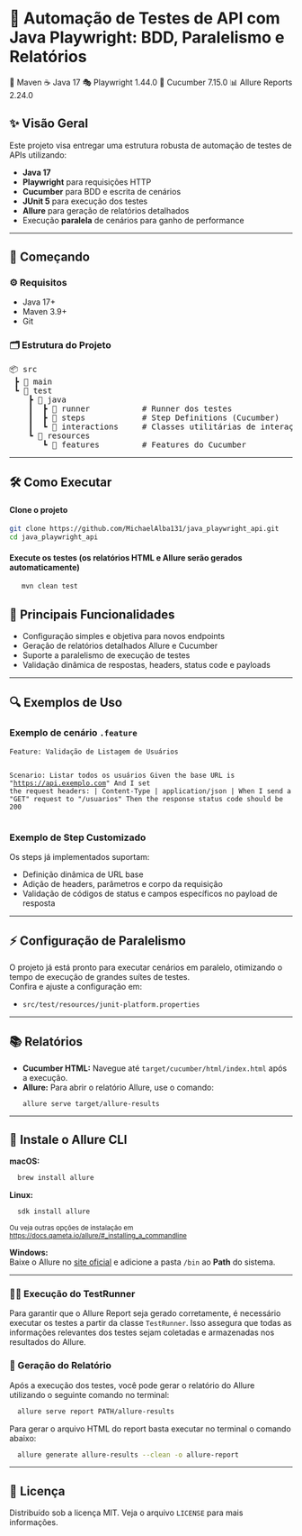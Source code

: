 <!DOCTYPE html>
<html lang="pt-br">
<body>

# 🎯 Automação de Testes de API com Java Playwright: BDD, Paralelismo e Relatórios

<div>
  <span class="badge">🎯 Maven</span>
  <span class="badge">☕ Java 17</span>
  <span class="badge">🎭 Playwright 1.44.0</span>
  <span class="badge">🥒 Cucumber 7.15.0</span>
  <span class="badge">📊 Allure Reports 2.24.0</span>
</div>

<h2>✨ Visão Geral</h2>
<p>
Este projeto visa entregar uma estrutura robusta de automação de testes de APIs utilizando:
</p>
<ul>
  <li><strong>Java 17</strong></li>
  <li><strong>Playwright</strong> para requisições HTTP</li>
  <li><strong>Cucumber</strong> para BDD e escrita de cenários</li>
  <li><strong>JUnit 5</strong> para execução dos testes</li>
  <li><strong>Allure</strong> para geração de relatórios detalhados</li>
  <li>Execução <strong>paralela</strong> de cenários para ganho de performance</li>
</ul>

<hr>

<h2>🚀 Começando</h2>

<h3>⚙️ Requisitos</h3>
<ul>
  <li>Java 17+</li>
  <li>Maven 3.9+</li>
  <li>Git</li>
</ul>

<h3>🗂️ Estrutura do Projeto</h3>
<pre>
📦 src
 ┣ 📂 main
 ┗ 📂 test
    ┣ 📂 java
    ┃  ┣ 📂 runner           # Runner dos testes
    ┃  ┣ 📂 steps            # Step Definitions (Cucumber)
    ┃  ┗ 📂 interactions     # Classes utilitárias de interação
    ┗ 📂 resources
       ┗ 📂 features         # Features do Cucumber
</pre>

<hr>

<h2>🛠️ Como Executar</h2>

#### Clone o projeto
```bash
git clone https://github.com/MichaelAlba131/java_playwright_api.git
cd java_playwright_api
```

#### Execute os testes (os relatórios HTML e Allure serão gerados automaticamente)
```bash
   mvn clean test
```
  
<h2>💎 Principais Funcionalidades</h2>
<ul>
  <li>Configuração simples e objetiva para novos endpoints</li>
  <li>Geração de relatórios detalhados Allure e Cucumber</li>
  <li>Suporte a paralelismo de execução de testes</li>
  <li>Validação dinâmica de respostas, headers, status code e payloads</li>
</ul>

<hr>

<h2>🔍 Exemplos de Uso</h2>

<h3>Exemplo de cenário <code>.feature</code></h3>
<pre><code class="language-gherkin">Feature: Validação de Listagem de Usuários

  Scenario: Listar todos os usuários
    Given the base URL is "https://api.exemplo.com"
    And I set the request headers:
      | Content-Type | application/json |
    When I send a "GET" request to "/usuarios"
    Then the response status code should be 200
</code></pre>

<h3>Exemplo de Step Customizado</h3>
<p>
Os steps já implementados suportam:
<ul>
    <li>Definição dinâmica de URL base</li>
    <li>Adição de headers, parâmetros e corpo da requisição</li>
    <li>Validação de códigos de status e campos específicos no payload de resposta</li>
</ul>
</p>

<hr>

<h2>⚡ Configuração de Paralelismo</h2>
<p>
O projeto já está pronto para executar cenários em paralelo, otimizando o tempo de execução de grandes suítes de testes.<br>
Confira e ajuste a configuração em:
</p>
<ul>
  <li><code>src/test/resources/junit-platform.properties</code></li>
</ul>

<hr>

<h2>📚 Relatórios</h2>
<ul>
  <li><strong>Cucumber HTML:</strong> Navegue até <code>target/cucumber/html/index.html</code> após a execução.</li>
  <li><strong>Allure:</strong> Para abrir o relatório Allure, use o comando:
<pre><code class="language-bash">allure serve target/allure-results
</code></pre>
</li>
</ul>

<hr>
<h2>🚀 Instale o Allure CLI</h2>

<strong>macOS:</strong>
```bash
  brew install allure
```

<strong>Linux:</strong>
```bash
  sdk install allure
```
<span style="font-size:smaller;">Ou veja outras opções de instalação em <a href="https://docs.qameta.io/allure/#_installing_a_commandline" target="_blank">https://docs.qameta.io/allure/#_installing_a_commandline</a></span>
</p>

<p><strong>Windows:</strong><br>
Baixe o Allure no <a href="https://github.com/allure-framework/allure2/releases/latest" target="_blank">site oficial</a> e adicione a pasta <code>/bin</code> ao <strong>Path</strong> do sistema.
</p>

***

###  🏃‍♂️ Execução do TestRunner
Para garantir que o Allure Report seja gerado corretamente, é necessário executar os testes a partir da classe `TestRunner`. Isso assegura que todas as informações relevantes dos testes sejam coletadas e armazenadas nos resultados do Allure.

### 📄 Geração do Relatório
Após a execução dos testes, você pode gerar o relatório do Allure utilizando o seguinte comando no terminal:

```bash
  allure serve report PATH/allure-results
```

Para gerar o arquivo HTML do report basta executar no terminal o comando abaixo:
```bash
  allure generate allure-results --clean -o allure-report
```


<hr>

<h2>📝 Licença</h2>
<p>
Distribuído sob a licença MIT. Veja o arquivo <code>LICENSE</code> para mais informações.
</p>

</body>
</html>
